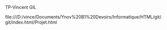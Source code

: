TP-Vincent GIL

file:///D:/vince/Documents/Ynov%20B1%20Devoirs/Informatique/HTML/git/.git/index.html/Projet.html
